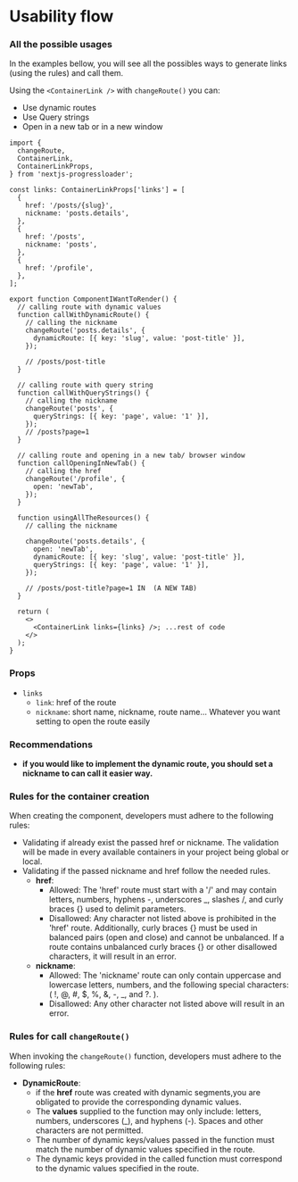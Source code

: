 # Usability flow

### All the possible usages

In the examples bellow, you will see all the possibles ways to generate links (using the rules) and call them.

Using the `<ContainerLink />` with `changeRoute()` you can:

- Use dynamic routes
- Use Query strings
- Open in a new tab or in a new window

```tsx
import {
  changeRoute,
  ContainerLink,
  ContainerLinkProps,
} from 'nextjs-progressloader';

const links: ContainerLinkProps['links'] = [
  {
    href: '/posts/{slug}',
    nickname: 'posts.details',
  },
  {
    href: '/posts',
    nickname: 'posts',
  },
  {
    href: '/profile',
  },
];

export function ComponentIWantToRender() {
  // calling route with dynamic values
  function callWithDynamicRoute() {
    // calling the nickname
    changeRoute('posts.details', {
      dynamicRoute: [{ key: 'slug', value: 'post-title' }],
    });

    // /posts/post-title
  }

  // calling route with query string
  function callWithQueryStrings() {
    // calling the nickname
    changeRoute('posts', {
      queryStrings: [{ key: 'page', value: '1' }],
    });
    // /posts?page=1
  }

  // calling route and opening in a new tab/ browser window
  function callOpeningInNewTab() {
    // calling the href
    changeRoute('/profile', {
      open: 'newTab',
    });
  }

  function usingAllTheResources() {
    // calling the nickname

    changeRoute('posts.details', {
      open: 'newTab',
      dynamicRoute: [{ key: 'slug', value: 'post-title' }],
      queryStrings: [{ key: 'page', value: '1' }],
    });

    // /posts/post-title?page=1 IN  (A NEW TAB)
  }

  return (
    <>
      <ContainerLink links={links} />; ...rest of code
    </>
  );
}
```

### Props

- `links`
  - `link`: href of the route
  - `nickname`: short name, nickname, route name... Whatever you want setting to open the route easily

### Recommendations

- **if you would like to implement the dynamic route, you should set a nickname to can call it easier way.**

### Rules for the container creation

When creating the component, developers must adhere to the following rules:

- Validating if already exist the passed href or nickname. The validation will be made in every available containers in your project being global or local.
- Validating if the passed nickname and href follow the needed rules.
  - **href**:
    - Allowed: The 'href' route must start with a '/' and may contain letters, numbers, hyphens -, underscores \_, slashes /, and curly braces {} used to delimit parameters.
    - Disallowed: Any character not listed above is prohibited in the 'href' route. Additionally, curly braces {} must be used in balanced pairs (open and close) and cannot be unbalanced. If a route contains unbalanced curly braces {} or other disallowed characters, it will result in an error.
  - **nickname**:
    - Allowed: The 'nickname' route can only contain uppercase and lowercase letters, numbers, and the following special characters: ( !, @, #, $, %, &, -, \_, and ?. ).
    - Disallowed: Any other character not listed above will result in an error.

### Rules for call `changeRoute()`

When invoking the `changeRoute()` function, developers must adhere to the following rules:

- **DynamicRoute**:
  - if the **href** route was created with dynamic segments,you are obligated to provide the corresponding dynamic values.
  - The **values** supplied to the function may only include: letters, numbers, underscores (\_), and hyphens (-). Spaces and other characters are not permitted.
  - The number of dynamic keys/values passed in the function must match the number of dynamic values specified in the route.
  - The dynamic keys provided in the called function must correspond to the dynamic values specified in the route.
